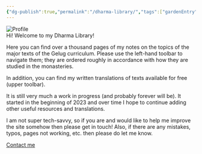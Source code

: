 ```yaml
---
{"dg-publish":true,"permalink":"/dharma-library/","tags":["gardenEntry"]}
---
```


<img src="/img/user/website/rabbit.png" alt="Profile" class="gyurme-pic"><br>Hi! Welcome to my Dharma Library! 

Here you can find over a thousand pages of my notes on the topics of the major texts of the Gelug curriculum. Please use the left-hand toolbar to navigate them; they are ordered roughly in accordance with how they are studied in the monasteries.

In addition, you can find my written translations of texts available for free (upper toolbar).

It is still very much a work in progress (and probably forever will be). It started in the beginning of 2023 and over time I hope to continue adding other useful resources and translations.

I am not super tech-savvy, so if you are and would like to help me improve the site somehow then please get in touch! Also, if there are any mistakes, typos, pages not working, etc. then please do let me know.

[Contact me](mailto:shahartene108@gmail.com)

